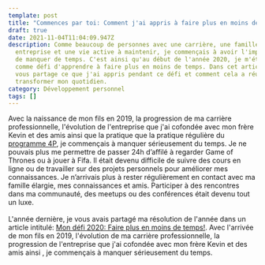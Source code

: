 ```yaml
---
template: post
title: "Commences par toi: Comment j'ai appris à faire plus en moins de temps!"
draft: true
date: 2021-11-04T11:04:09.947Z
description: Comme beaucoup de personnes avec une carrière, une famille, une
  entreprise et une vie active à maintenir, je commençais à avoir l'impression
  de manquer de temps. C'est ainsi qu'au début de l'année 2020, je m'étais donné
  comme défi d'apprendre à faire plus en moins de temps. Dans cet article, je
  vous partage ce que j'ai appris pendant ce défi et comment cela a réussi à
  transformer mon quotidien.
category: Développement personnel
tags: []
---
```

Avec la naissance de mon fils en 2019, la progression de ma carrière professionnelle, l'évolution de l'entreprise que j'ai cofondée avec mon frère Kevin et des amis ainsi que la pratique que la pratique régulière du [programme 4P](https://www.amazon.ca/-/fr/Aristote-Diasonama/dp/B08ZDW7L6V), je commençais à manquer sérieusement du temps. Je ne pouvais plus me permettre de passer 24h d’affilé à regarder Game of Thrones ou à jouer à Fifa. Il était devenu difficile de suivre des cours en ligne ou de travailler sur des projets personnels pour améliorer mes connaissances. Je n’arrivais plus à rester régulièrement en contact avec ma famille élargie, mes connaissances et amis. Participer à des rencontres dans ma communauté, des meetups ou des conférences était devenu tout un luxe.\
\
L'année dernière, je vous avais partagé ma résolution de l'année dans un article intitulé: [Mon défi 2020: Faire plus en moins de temps!](https://www.didia.me/posts/2020-03-05-mon-d%C3%A9fi-2020-faire-plus-en-moins-de-temps/). Avec l'arrivée de mon fils en 2019, l'évolution de ma carrière professionnelle, la progression de l'entreprise que j'ai cofondée avec mon frère Kevin et des amis ainsi , je commençais à manquer sérieusement du temps.